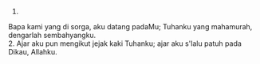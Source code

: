 1.
Bapa kami yang di sorga, aku datang padaMu;
Tuhanku yang mahamurah, dengarlah sembahyangku.
<br>
2.
Ajar aku pun mengikut jejak kaki Tuhanku;
ajar aku s'lalu patuh pada Dikau, Allahku.